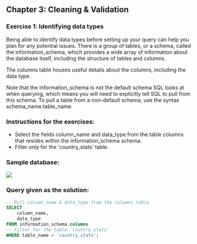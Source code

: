 ## Chapter 3: Cleaning & Validation
### Exercise 1: Identifying data types
Being able to identify data types before setting up your query can help you plan for any potential issues. There is a group of tables, or a schema, called the information_schema, which provides a wide array of information about the database itself, including the structure of tables and columns.

The columns table houses useful details about the columns, including the data type.

Note that the information_schema is not the default schema SQL looks at when querying, which means you will need to explicitly tell SQL to pull from this schema. To pull a table from a non-default schema, use the syntax schema_name.table_name.

### Instructions for the exercises: 
- Select the fields column_name and data_type from the table columns that resides within the information_schema schema.
- Filter only for the 'country_stats' table.

### Sample database:

![](https://camo.githubusercontent.com/32fc2a344bed1bb34e3910afd4cc85d00a2f9987/68747470733a2f2f692e6962622e636f2f704b7a4e3939702f436170747572652d332e706e67)

### Query given as the solution: 

```sql
-- Pull column_name & data_type from the columns table
SELECT 
	column_name,
    data_type
FROM information_schema.columns
-- Filter for the table 'country_stats'
WHERE table_name = 'country_stats';
```